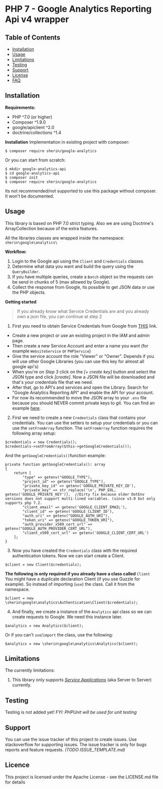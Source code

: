 # PHP 7 - Google Analytics Reporting Api v4 wrapper

## Table of Contents

 - [Installation](#installation)
 - [Usage](#usage)
 - [Limitations](#limitations)
 - [Testing](#testing)
 - [Support](#support)
 - [License](#license)
 - [FAQ](#faq)

## Installation
**Requirements:** 
 - PHP ^7.0 (or higher)
 - Composer ^1.9.0
 - google/apiclient ^2.0
 - doctrine/collections ^1.4

**Installation**
Implementation in existing project with composer:

    $ composer require sherin/google-analytics

Or you can start from scratch:

    $ mkdir google-analytics-api
    $ cd google-analytics-api
    $ composer init
    $ composer require sherin/google-analytics

Its not recommended/not supported to use this package without composer. It won't be documented.

## Usage
This library is based on PHP 7.0 strict typing. Also we are using Doctrine's ArrayCollection because of the extra features. 

All the libraries classes are wrapped inside the namespace: `sherin\google\analytics\`

**Workflow:**
 1. Login to the Google api using the `Client` and `Credentials` classes.
 2. Determine what data you want and build the query using the `QueryBuilder`.
 3. If you have multiple queries, create a `Batch` object so the requests can be send in chunks of 5 (max allowed by Google).
 4. Collect the response from Google, its possible to get JSON data or use the PHP objects.

**Getting started**

> If you already know what Service Credentials are and you already own a json file, you can continue at step 2

1. First you need to obtain Service Credentials from Google from [THIS](https://console.developers.google.com/iam-admin/serviceaccounts) link. 
- Create a new project or use an existing project in the IAM and admin page. 
- Then create a new Service Account and enter a name you want (for example `WebsiteService` or `PHPService`)
- Give the service account the role "Viewer" or "Owner". Depends if you will use other Google Libraries (you can use this key for almost all google api's)
- When you're on *Step 3* click on the *[+ create key]* button and select the JSON type and click *[create]*. Now a JSON file will be downloaded and that's your credentials file that we need.
- After that, go to API's and services and open the Library. Search for "Google Analytics Reporting API" and enable the API for your account.
- For now its recommended to move the JSON array to your `.env` file because you should NEVER commit private keys to git. You can find an example [here](https://gist.github.com/SherinBloemendaal/41b4c5051cf39189b6ebee858b0f2a9c).
2. First we need to create a new `Credentials` class that contains your credentials. You can use the setters to setup your credentials or you can use the `setFromArray` function. The `setFromArray` function requires the following array setup:
```
$credentials = new Credentials();
$credentials->setFromArray($this->getGoogleCredentials());
```
And the `getGoogleCredentials()`function example:
```
private function getGoogleCredentials(): array
{
    return [  
        "type" => getenv("GOOGLE_TYPE"),  
        "project_id" => getenv("GOOGLE_TYPE"),  
        "private_key_id" => getenv('GOOGLE_PRIVATE_KEY_ID'),  
        "private_key" => str_replace('\n', PHP_EOL, getenv('GOOGLE_PRIVATE_KEY')),  //Dirty fix because older DotEnv versions does not support multi-lined variables. (since v3.0 but only supports php 7.2.
        "client_email" => getenv('GOOGLE_CLIENT_EMAIL'),  
        "client_id" => getenv('GOOGLE_CLIENT_ID'),  
        "auth_uri" => getenv("GOOGLE_AUTH_URI"),  
        "token_uri" => getenv("GOOGLE_TOKEN_URI"),  
        "auth_provider_x509_cert_url" => getenv("GOOGLE_AUTH_PROVIDER_CERT_URL"),  
        "client_x509_cert_url" => getenv('GOOGLE_CLIENT_CERT_URL')  
    ];
}
```
3. Now you have created the `Credentials` class with the required authentication tokens. Now we can start create a Client.
```
$client = new Client($credentials);
```
**The following is only required if you already have a class called** `Client`
You might have a duplicate declaration Client (if you use Guzzle for example). So instead of importing (`use`) the class. Call it from the namespace.
```
$client = new \sherin\google\analytics\Authentication\Client($credentials);
```

4. And finally, we create a instance of the `Analytics` api class so we can create requests to Google.
We need this instance later.
```
$analytics = new Analytics($client);
```
Or if you can't `use`/`import` the class, use the following:
```
$analytics = new \sherin\google\analytics\Analytics($client);
```

## Limitations
The currently limitations:
1. This library only supports *[Service Applications](https://console.developers.google.com/iam-admin/serviceaccounts)* (aka Server to Server) currently.
## Testing
Testing is not added yet!
*FYI: PHPUnit will be used for unit testing*
## Support
You can use the issue tracker of this project to create issues. Use stackoverflow for supporting issues. The issue tracker is only for bugs reports and feature requests. *(TODO  ISSUE_TEMPLATE.md)*
## Licence
This project is licensed under the Apache License - see the LICENSE.md file for details

